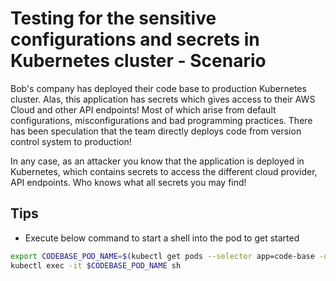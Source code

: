 # Testing for the sensitive configurations and secrets in Kubernetes cluster - Scenario

Bob's company has deployed their code base to production Kubernetes cluster. Alas, this application has secrets which gives access to their AWS Cloud and other API endpoints! Most of which arise from default configurations, misconfigurations and bad programming practices. There has been speculation that the team directly deploys code from version control system to production!

In any case, as an attacker you know that the application is deployed in Kubernetes, which contains secrets to access the different cloud provider, API endpoints. Who knows what all secrets you may find!

## Tips

* Execute below command to start a shell into the pod to get started

```bash
export CODEBASE_POD_NAME=$(kubectl get pods --selector app=code-base -o jsonpath="{.items[0].metadata.name}")
kubectl exec -it $CODEBASE_POD_NAME sh
```